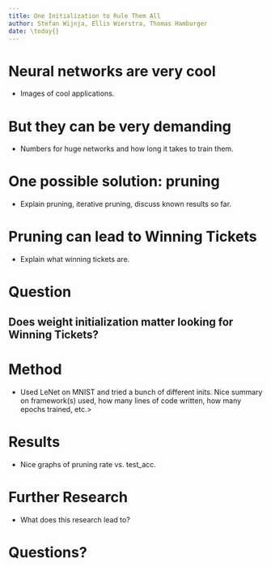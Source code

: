 ```yaml
---
title: One Initialization to Rule Them All
author: Stefan Wijnja, Ellis Wierstra, Thomas Hamburger
date: \today{}
---
```


# Neural networks are very cool

* Images of cool applications.

# But they can be very demanding

* Numbers for huge networks and how long it takes to train them.

# One possible solution: pruning

* Explain pruning, iterative pruning, discuss known results so far.

# Pruning can lead to Winning Tickets

* Explain what winning tickets are.

# Question

## Does weight initialization matter looking for Winning Tickets?

# Method

* Used LeNet on MNIST and tried a bunch of different inits. Nice summary on
  framework(s) used, how many lines of code written, how many epochs trained,
  etc.>

# Results

* Nice graphs of pruning rate vs. test_acc.

# Further Research

* What does this research lead to?

# Questions?
